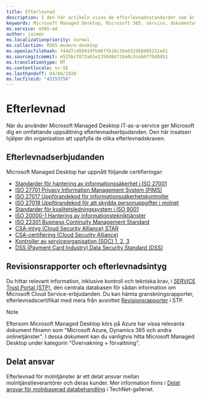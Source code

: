 ```yaml
---
title: Efterlevnad
description: I den här artikeln visas de efterlevnadsstandarder som är relevanta för Microsoft Managed Desktop.
keywords: Microsoft Managed Desktop, Microsoft 365, service, dokumentation
ms.service: m365-md
author: jaimeo
ms.localizationpriority: normal
ms.collection: M365-modern-desktop
ms.openlocfilehash: f44d7cd5b919fb06ffb10c39e632956005231e01
ms.sourcegitcommit: e525bcf073a61e1350484719a0c3ceb6ff0d8db1
ms.translationtype: MT
ms.contentlocale: sv-SE
ms.lasthandoff: 04/06/2020
ms.locfileid: "43153756"
---
```

# <a name="compliance"></a>Efterlevnad

När du använder Microsoft Managed Desktop IT-as-a-service ger Microsoft dig en omfattande uppsättning efterlevnadserbjudanden. Den här insatsen hjälper din organisation att uppfylla de olika efterlevnadskraven.

## <a name="compliance-offerings"></a>Efterlevnadserbjudanden

Microsoft Managed Desktop har uppnått följande certifieringar:

- [Standarder för hantering av informationssäkerhet i ISO 27001](../../compliance/offering-ISO-27001.md)
- [ISO 27701 Privacy Information Management System (PIMS)](../../compliance/offering-iso-27701.md)
- [ISO 27017 Uppförandekod för informationssäkerhetskontroller](../../compliance/offering-ISO-27017.md)
- [ISO 27018 Uppförandekod för att skydda personuppgifter i molnet](../../compliance/offering-ISO-27018.md)
- [Standarder för kvalitetsledningssystem i ISO 9001](../../compliance/offering-ISO-9001.md)
- [ISO 20000-1 Hantering av informationstekniktjänster](../../compliance/offering-ISO-20000-1-2011.md)
- [ISO 22301 Business Continuity Management Standard](../../compliance/offering-ISO-22301.md)
- [CSA-intyg (Cloud Security Alliance) STAR](../../compliance/offering-CSA-STAR-Attestation.md)
- [CSA-certifiering (Cloud Security Alliance)](../../compliance/offering-CSA-Star-Certification.md)
- [Kontroller av serviceorganisation (SOC) 1, 2, 3](../../compliance/offering-SOC.md)
- [DSS (Payment Card Industry) Data Security Standard (DSS)](../../compliance/offering-PCI-DSS.md)

## <a name="auditor-reports-and-compliance-certificates"></a>Revisionsrapporter och efterlevnadsintyg

Du hittar relevant information, inklusive kontroll och tekniska krav, i [SERVICE Trust Portal (STP)](https://servicetrust.microsoft.com/), den centrala databasen för sådan information om Microsoft Cloud Service-erbjudanden. Du kan hämta granskningsrapporter, efterlevnadscertifikat med mera från avsnittet [Revisionsrapporter](https://servicetrust.microsoft.com/ViewPage/MSComplianceGuide) i STP.

> [!NOTE]
> Eftersom Microsoft Managed Desktop körs på Azure har vissa relevanta dokument filnamn som "Microsoft Azure, Dynamics 365 och andra onlinetjänster". I dessa dokument kan du vanligtvis hitta Microsoft Managed Desktop under kategorin "Övervakning + förvaltning".

## <a name="shared-responsibility"></a>Delat ansvar

Efterlevnad för molntjänster är ett delat ansvar mellan molntjänstleverantörer och deras kunder. Mer information finns i [Delat ansvar för molnbaserad databehandling](https://gallery.technet.microsoft.com/Shared-Responsibilities-81d0ff91) i TechNet-galleriet.
